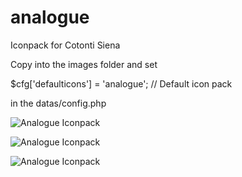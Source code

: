 # analogue
Iconpack for Cotonti Siena

Copy into the images folder and set

$cfg['defaulticons'] = 'analogue';	// Default icon pack

in the datas/config.php

![Analogue Iconpack](https://sed.by/datas/photos/analogue-01.jpg)

![Analogue Iconpack](https://sed.by/datas/photos/analogue-02.jpg)

![Analogue Iconpack](https://sed.by/datas/photos/analogue-03.jpg)
